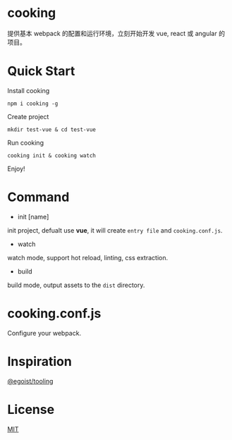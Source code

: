 # cooking
提供基本 webpack 的配置和运行环境，立刻开始开发 vue, react 或 angular 的项目。

# Quick Start
Install cooking
```shell
npm i cooking -g
```

Create project
```shell
mkdir test-vue & cd test-vue
```

Run cooking
```shell
cooking init & cooking watch
```

Enjoy!

# Command
- init [name]

init project, defualt use **vue**, it will create `entry file` and `cooking.conf.js`.

- watch

watch mode, support hot reload, linting, css extraction.

- build

build mode, output assets to the `dist` directory.

# cooking.conf.js

Configure your webpack.

# Inspiration
[@egoist/tooling](https://github.com/egoist/tooling)

# License
[MIT](https://github.com/ElemeFE/cooking/LICENSE)
